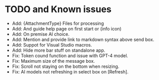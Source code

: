 # TODO and Known issues

- Add: {AttachmentType} Files for processing
- Add: And guide help page on first start or (info icon)
- Add: On premise AI choice.
- Add: Mention and provide link to markdown syntax above send box.
- Add: Suppot for Visual Studio macros.
- Add: Hide more bar stuff on standalone app.
- Fix: Token cound function and issue with GPT-4 model. 
- Fix: Maximum size of the message box.
- Fix: Scroll not staying on the bottom when resizing.
- Fix: AI models not refreshing in select box on [Refresh].
